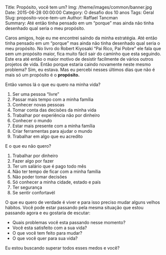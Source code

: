Title: Propósito, você tem um?
Img: /theme/images/common/banner.jpg
Date: 2015-06-28 00:00:00 
Category: O desafio dos 10 anos
Tags: Geral
Slug: proposito-voce-tem-um
Author: Raffael Tancman  
Summary: Até então tinha pensado em um “porque” mas ainda não tinha desenhado qual seria o meu propósito.

Caros amigos, hoje eu me encontrei saindo da minha estratégia. Até então tinha pensado em um “porque” mas ainda não tinha desenhado qual seria o meu propósito. No livro do Robert Kiyosaki “Pai Rico, Pai Pobre” ele fala que sem um propósito maior, fica muito fácil sair do caminho que esta seguindo. Este era até então o maior motivo de desistir facilmente de vários outros projetos de vida. Então porque estaria caindo novamente neste mesmo problema? Sim, eu estava. Mas eu percebi nesses últimos dias que não é mais só um propósito é o **propósito.**

Então vamos lá o que eu quero na minha vida?

1.  Ser uma pessoa “livre”
2.  Passar mais tempo com a minha família
3.  Conhecer novas pessoas
4.  Tomar conta das decisões da minha vida
5.  Trabalhar por experiência não por dinheiro
6.  Conhecer o mundo
7.  Estar mais presente com a minha família
8.  Criar ferramentas para ajudar o mundo
9.  Trabalhar em algo que eu acredito

E o que eu não quero?

1.  Trabalhar por dinheiro
2.  Fazer algo por fazer
3.  Ter um salário que é pago todo mês
4.  Não ter tempo de ficar com a minha família
5.  Não poder tomar decisões
6.  Só conhecer a minha cidade, estado e país
7.  Ter segurança
8.  Se sentir confortavél

O que eu quero de verdade é viver e para isso preciso mudar alguns velhos hábitos. Você pode estar passando pela mesma situação que estou passando agora e eu gostaria de escutar:

*   Quais problemas você esta passando nesse momento?
*   Você esta satisfeito com a sua vida?
*   O que você tem feito para mudar?
*   O que você quer para sua vida?

Eu estou buscando superar todos esses medos e você?